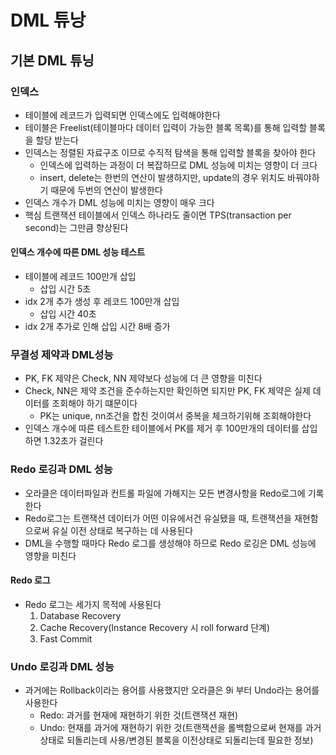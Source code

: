 # DML 튜낭

## 기본 DML 튜닝

### 인덱스

- 테이블에 레코드가 입력되면 인덱스에도 입력해야한다
- 테이블은 Freelist(테이블마다 데이터 입력이 가능한 블록 목록)를 통해 입력할 블록을 할당 받는다
- 인덱스는 정렬된 자료구조 이므로 수직적 탐색을 통해 입력할 블록을 찾아야 한다
  - 인덱스에 입력하는 과정이 더 복잡하므로 DML 성능에 미치는 영향이 더 크다
  - insert, delete는 한번의 연산이 발생하지만, update의 경우 위치도 바꿔야하기 때문에 두번의 연산이 발생한다
- 인덱스 개수가 DML 성능에 미치는 영향이 매우 크다
- 핵심 트랜잭션 테이블에서 인덱스 하나라도 줄이면 TPS(transaction per second)는 그만큼 향상된다

#### 인덱스 개수에 따른 DML 성능 테스트

- 테이블에 레코드 100만개 삽입
  - 삽입 시간 5초
- idx 2개 추가 생성 후 레코드 100만개 삽입
  - 삽입 시간 40초
- idx 2개 추가로 인해 삽입 시간 8배 증가

### 무결성 제약과 DML성능

- PK, FK 제약은 Check, NN 제약보다 성능에 더 큰 영향을 미친다
- Check, NN은 제약 조건을 준수하는지만 확인하면 되지만 PK, FK 제약은 실제 데이터를 조회해야 하기 떄문이다
  - PK는 unique, nn조건을 합친 것이여서 중복을 체크하기위해 조회해야한다
- 인덱스 개수에 따른 테스트한 테이블에서 PK를 제거 후 100만개의 데이터를 삽입하면 1.32초가 걸린다

### Redo 로깅과 DML 성능

- 오라클은 데이터파일과 컨트롤 파일에 가해지는 모든 변경사항을 Redo로그에 기록한다
- Redo로그는 트랜잭션 데이터가 어떤 이유에서건 유실됐을 때, 트랜잭션을 재현함으로써 유실 이전 상태로 복구하는 데 사용된다
- DML을 수행할 때마다 Redo 로그를 생성해야 하므로 Redo 로깅은 DML 성능에 영향을 미친다

#### Redo 로그

- Redo 로그는 세가지 목적에 사용된다
  1. Database Recovery
  2. Cache Recovery(Instance Recovery 시 roll forward 단계)
  3. Fast Commit

### Undo 로깅과 DML 성능

- 과거에는 Rollback이라는 용어를 사용했지만 오라클은 9i 부터 Undo라는 용어를 사용한다
  - Redo: 과거를 현재에 재현하기 위한 것(트랜잭션 재현)
  - Undo: 현재를 과거에 재현하기 위한 것(트랜잭션을 롤백함으로써 현재를 과거 상태로 되돌리는데 사용/변경된 블록을 이전상태로 되돌리는데 필요한 정보)